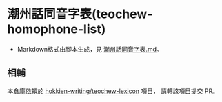 # 潮州話同音字表(teochew-homophone-list)

* Markdown格式由腳本生成，見 [潮州話同音字表.md](潮州話同音字表.md)。

## 相輔

本倉庫依賴於 [hokkien-writing/teochew-lexicon](https://github.com/hokkien-writing/teochew-lexicon) 項目， 請轉該項目提交 PR。

